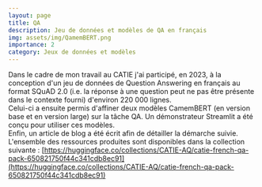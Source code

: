 ```yaml
---
layout: page
title: QA
description: Jeu de données et modèles de QA en français
img: assets/img/QamemBERT.png
importance: 2
category: Jeux de données et modèles
---
```


Dans le cadre de mon travail au CATIE j'ai participé, en 2023, à la conception d'un jeu de données de Question Answering en français au format SQuAD 2.0 (i.e. la réponse à une question peut ne pas être présente dans le contexte fourni) d'environ 220 000 lignes.  
Celui-ci a ensuite permis d'affiner deux modèles CamemBERT (en version base et en version large) sur la tâche QA. Un démonstrateur Streamlit a été conçu pour utiliser ces modèles.  
Enfin, un article de blog a été écrit afin de détailler la démarche suivie.  
L'ensemble des ressources produites sont disponibles dans la collection suivante : [https://huggingface.co/collections/CATIE-AQ/catie-french-qa-pack-650821750f44c341cdb8ec91](https://huggingface.co/collections/CATIE-AQ/catie-french-qa-pack-650821750f44c341cdb8ec91)
